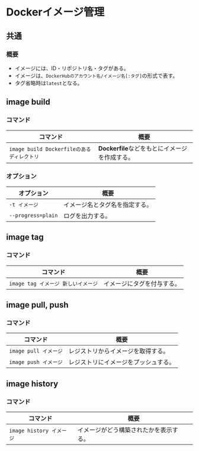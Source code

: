 # Dockerイメージ管理

## 共通

### 概要

- イメージには、ID・リポジトリ名・タグがある。
- イメージは、`DockerHubのアカウント名/イメージ名[:タグ]`の形式で表す。
- タグ省略時は`latest`となる。

## image build

### コマンド

| コマンド                                   | 概要                                           |
| ------------------------------------------ | ---------------------------------------------- |
| `image build Dockerfileのあるディレクトリ` | **Dockerfile**などをもとにイメージを作成する。 |

### オプション

| オプション         | 概要                           |
| ------------------ | ------------------------------ |
| `-t イメージ`      | イメージ名とタグ名を指定する。 |
| `--progress=plain` | ログを出力する。               |

## image tag

### コマンド

| コマンド                            | 概要                       |
| ----------------------------------- | -------------------------- |
| `image tag イメージ 新しいイメージ` | イメージにタグを付与する。 |

## image pull, push

### コマンド

| コマンド              | 概要                                 |
| --------------------- | ------------------------------------ |
| `image pull イメージ` | レジストリからイメージを取得する。   |
| `image push イメージ` | レジストリにイメージをプッシュする。 |

## image history

### コマンド

| コマンド                 | 概要                                   |
| ------------------------ | -------------------------------------- |
| `image history イメージ` | イメージがどう構築されたかを表示する。 |
